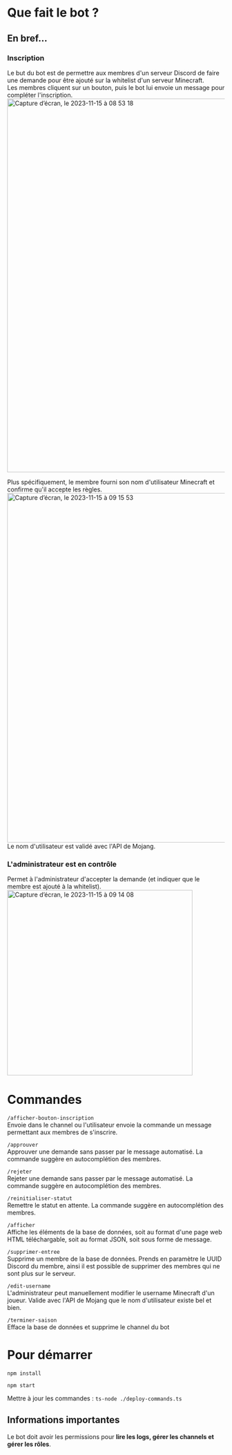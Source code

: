 # Que fait le bot ?
## En bref...
### Inscription
Le but du bot est de permettre aux membres d'un serveur Discord de faire une demande pour être ajouté sur la whitelist d'un serveur Minecraft.<br>
Les membres cliquent sur un bouton, puis le bot lui envoie un message pour compléter l'inscription.
<img width="865" alt="Capture d’écran, le 2023-11-15 à 08 53 18" src="https://github.com/LouisPhilippeHeon/SpiceCraft-Bot/assets/83369199/5152a8ed-f3bc-4a99-a7e5-5171c9e5f011">

Plus spécifiquement, le membre fourni son nom d'utilisateur Minecraft et confirme qu'il accepte les règles.
<img width="809" alt="Capture d’écran, le 2023-11-15 à 09 15 53" src="https://github.com/LouisPhilippeHeon/SpiceCraft-Bot/assets/83369199/00c7893c-edec-43a3-a5aa-25fb5430a016"><br>
Le nom d'utilisateur est validé avec l'API de Mojang.<br>
### L'administrateur est en contrôle
Permet à l'administrateur d'accepter la demande (et indiquer que le membre est ajouté à la whitelist).
<img width="429" alt="Capture d’écran, le 2023-11-15 à 09 14 08" src="https://github.com/LouisPhilippeHeon/SpiceCraft-Bot/assets/83369199/72938e82-d5fe-4657-a7b0-39bba7ffab04">

# Commandes

`/afficher-bouton-inscription`<br>
Envoie dans le channel ou l'utilisateur envoie la commande un message permettant aux membres de s'inscrire.

`/approuver`<br>
Approuver une demande sans passer par le message automatisé. La commande suggère en autocomplétion des membres.

`/rejeter`<br>
Rejeter une demande sans passer par le message automatisé. La commande suggère en autocomplétion des membres.

`/reinitialiser-statut`<br>
Remettre le statut en attente. La commande suggère en autocomplétion des membres.

`/afficher`<br>
Affiche les éléments de la base de données, soit au format d'une page web HTML téléchargable, soit au format JSON, soit sous forme de message.

`/supprimer-entree`<br>
Supprime un membre de la base de données. Prends en paramètre le UUID Discord du membre, ainsi il est possible de supprimer des membres qui ne sont plus sur le serveur.

`/edit-username`<br>
L'administrateur peut manuellement modifier le username Minecraft d'un joueur. Valide avec l'API de Mojang que le nom d'utilisateur existe bel et bien.

`/terminer-saison`<br>
Efface la base de données et supprime le channel du bot

# Pour démarrer

`npm install`

`npm start`

Mettre à jour les commandes : `ts-node ./deploy-commands.ts`
## Informations importantes

Le bot doit avoir les permissions pour **lire les logs, gérer les channels et gérer les rôles**.

